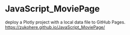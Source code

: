 # JavaScript_MoviePage
deploy a Plotly project with a local data file to GitHub Pages.
https://zukohere.github.io/JavaScript_MoviePage/
